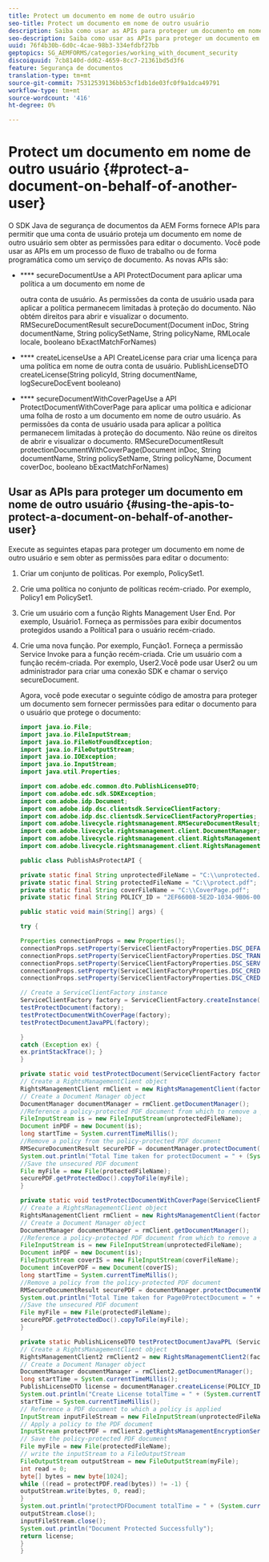 ```yaml
---
title: Protect um documento em nome de outro usuário
seo-title: Protect um documento em nome de outro usuário
description: Saiba como usar as APIs para proteger um documento em nome de outro usuário sem obter as permissões para editar o documento.
seo-description: Saiba como usar as APIs para proteger um documento em nome de outro usuário sem obter as permissões para editar o documento.
uuid: 76f4b30b-6d0c-4cae-98b3-334efdbf27bb
geptopics: SG_AEMFORMS/categories/working_with_document_security
discoiquuid: 7cb8140d-dd62-4659-8cc7-21361bd5d3f6
feature: Segurança de documentos
translation-type: tm+mt
source-git-commit: 75312539136bb53cf1db1de03fc0f9a1dca49791
workflow-type: tm+mt
source-wordcount: '416'
ht-degree: 0%

---
```



# Protect um documento em nome de outro usuário {#protect-a-document-on-behalf-of-another-user}

O SDK Java de segurança de documentos da AEM Forms fornece APIs para permitir que uma conta de usuário proteja um documento em nome de outro usuário sem obter as permissões para editar o documento. Você pode usar as APIs em um processo de fluxo de trabalho ou de forma programática como um serviço de documento. As novas APIs são:

* **** secureDocumentUse a API ProtectDocument para aplicar uma política a um documento em nome de

   outra conta de usuário. As permissões da conta de usuário usada para aplicar a política permanecem limitadas à proteção do documento. Não obtém direitos para abrir e visualizar o documento. RMSecureDocumentResult secureDocument(Document inDoc, String documentName, String policySetName, String policyName, RMLocale locale, booleano bExactMatchForNames)

* **** createLicenseUse a API CreateLicense para criar uma licença para uma política em nome de outra conta de usuário. PublishLicenseDTO createLicense(String policyId, String documentName, logSecureDocEvent booleano)
* **** secureDocumentWithCoverPageUse a API ProtectDocumentWithCoverPage para aplicar uma política e adicionar uma folha de rosto a um documento em nome de outro usuário. As permissões da conta de usuário usada para aplicar a política permanecem limitadas à proteção do documento. Não reúne os direitos de abrir e visualizar o documento. RMSecureDocumentResult protectionDocumentWithCoverPage(Document inDoc, String documentName, String policySetName, String policyName, Document coverDoc, booleano bExactMatchForNames)

## Usar as APIs para proteger um documento em nome de outro usuário {#using-the-apis-to-protect-a-document-on-behalf-of-another-user}

Execute as seguintes etapas para proteger um documento em nome de outro usuário e sem obter as permissões para editar o documento:

1. Criar um conjunto de políticas. Por exemplo, PolicySet1.
1. Crie uma política no conjunto de políticas recém-criado. Por exemplo, Policy1 em PolicySet1.
1. Crie um usuário com a função Rights Management User End. Por exemplo, Usuário1. Forneça as permissões para exibir documentos protegidos usando a Política1 para o usuário recém-criado.
1. Crie uma nova função. Por exemplo, Função1. Forneça a permissão Service Invoke para a função recém-criada. Crie um usuário com a função recém-criada. Por exemplo, User2.Você pode usar User2 ou um administrador para criar uma conexão SDK e chamar o serviço secureDocument.

   Agora, você pode executar o seguinte código de amostra para proteger um documento sem fornecer permissões para editar o documento para o usuário que protege o documento:

   ```java
   import java.io.File;
   import java.io.FileInputStream;
   import java.io.FileNotFoundException;
   import java.io.FileOutputStream;
   import java.io.IOException;
   import java.io.InputStream;
   import java.util.Properties;
   
   import com.adobe.edc.common.dto.PublishLicenseDTO;
   import com.adobe.edc.sdk.SDKException;
   import com.adobe.idp.Document;
   import com.adobe.idp.dsc.clientsdk.ServiceClientFactory;
   import com.adobe.idp.dsc.clientsdk.ServiceClientFactoryProperties;
   import com.adobe.livecycle.rightsmanagement.RMSecureDocumentResult;
   import com.adobe.livecycle.rightsmanagement.client.DocumentManager;
   import com.adobe.livecycle.rightsmanagement.client.RightsManagementClient;
   import com.adobe.livecycle.rightsmanagement.client.RightsManagementClient2;
   
   public class PublishAsProtectAPI {
   
   private static final String unprotectedFileName = "C:\\unprotected.pdf";
   private static final String protectedFileName = "C:\\protect.pdf";
   private static final String coverFileName = "C:\\CoverPage.pdf";
   private static final String POLICY_ID = "2EF66008-5E2D-1034-9B06-00000A292C18"; 
   
   public static void main(String[] args) {
   
   try {
   
   Properties connectionProps = new Properties();
   connectionProps.setProperty(ServiceClientFactoryProperties.DSC_DEFAULT_SOAP_ENDPOINT,"http://localhost:8080");
   connectionProps.setProperty(ServiceClientFactoryProperties.DSC_TRANSPORT_PROTOCOL,ServiceClientFactoryProperties.DSC_SOAP_PROTOCOL);
   connectionProps.setProperty(ServiceClientFactoryProperties.DSC_SERVER_TYPE, "JBoss");
   connectionProps.setProperty(ServiceClientFactoryProperties.DSC_CREDENTIAL_USERNAME,"administrator");
   connectionProps.setProperty(ServiceClientFactoryProperties.DSC_CREDENTIAL_PASSWORD,"password");
   
   // Create a ServiceClientFactory instance
   ServiceClientFactory factory = ServiceClientFactory.createInstance(connectionProps);
   testProtectDocument(factory);
   testProtectDocumentWithCoverPage(factory);
   testProtectDocumentJavaPPL(factory);
   
   } 
   catch (Exception ex) {
   ex.printStackTrace(); }
   }
   
   private static void testProtectDocument(ServiceClientFactory factory) throws FileNotFoundException, SDKException {
   // Create a RightsManagementClient object
   RightsManagementClient rmClient = new RightsManagementClient(factory);
   // Create a Document Manager object
   DocumentManager documentManager = rmClient.getDocumentManager();
   //Reference a policy-protected PDF document from which to remove a policy
   FileInputStream is = new FileInputStream(unprotectedFileName);
   Document inPDF = new Document(is);
   long startTime = System.currentTimeMillis();
   //Remove a policy from the policy-protected PDF document
   RMSecureDocumentResult securePDF = documentManager.protectDocument(inPDF, "test", "newPolicySet", "latest", "DefaultDom", "administrator", null, true);
   System.out.println("Total Time taken for protectDocument = " + (System.currentTimeMillis() - startTime));
   //Save the unsecured PDF document
   File myFile = new File(protectedFileName);
   securePDF.getProtectedDoc().copyToFile(myFile);
   }
   
   private static void testProtectDocumentWithCoverPage(ServiceClientFactory factory) throws FileNotFoundException, SDKException {
   // Create a RightsManagementClient object
   RightsManagementClient rmClient = new RightsManagementClient(factory);
   // Create a Document Manager object
   DocumentManager documentManager = rmClient.getDocumentManager();
   //Reference a policy-protected PDF document from which to remove a policy
   FileInputStream is = new FileInputStream(unprotectedFileName);
   Document inPDF = new Document(is);
   FileInputStream coverIS = new FileInputStream(coverFileName);
   Document inCoverPDF = new Document(coverIS);
   long startTime = System.currentTimeMillis();
   //Remove a policy from the policy-protected PDF document
   RMSecureDocumentResult securePDF = documentManager.protectDocumentWithCoverPage(inPDF, "test", "newPolicySet", "latestPolicy", inCoverPDF, true);
   System.out.println("Total Time taken for Page0ProtectDocument = " + (System.currentTimeMillis() - startTime));
   //Save the unsecured PDF document
   File myFile = new File(protectedFileName);
   securePDF.getProtectedDoc().copyToFile(myFile);
   }
   
   private static PublishLicenseDTO testProtectDocumentJavaPPL (ServiceClientFactory factory) throws SDKException, FileNotFoundException, IOException {
   // Create a RightsManagementClient object
   RightsManagementClient2 rmClient2 = new RightsManagementClient2(factory);
   // Create a Document Manager object
   DocumentManager documentManager = rmClient2.getDocumentManager();
   long startTime = System.currentTimeMillis();
   PublishLicenseDTO license = documentManager.createLicense(POLICY_ID, "Out.pdf", true);
   System.out.println("Create License totalTime = " + (System.currentTimeMillis() - startTime));
   startTime = System.currentTimeMillis();
   // Reference a PDF document to which a policy is applied
   InputStream inputFileStream = new FileInputStream(unprotectedFileName);
   // Apply a policy to the PDF document
   InputStream protectPDF = rmClient2.getRightsManagementEncryptionService().protectDocument(inputFileStream, license);
   // Save the policy-protected PDF document
   File myFile = new File(protectedFileName);
   // write the inputStream to a FileOutputStream
   FileOutputStream outputStream = new FileOutputStream(myFile);
   int read = 0;
   byte[] bytes = new byte[1024];
   while ((read = protectPDF.read(bytes)) != -1) {
   outputStream.write(bytes, 0, read);
   }
   System.out.println("protectPDFDocument totalTime = " + (System.currentTimeMillis() - startTime));
   outputStream.close();
   inputFileStream.close();
   System.out.println("Document Protected Successfully");
   return license;
   }
   }
   ```

